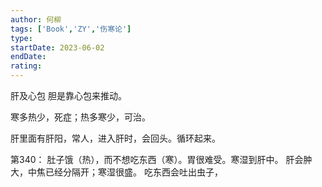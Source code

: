 ```yaml
---
author: 何柳
tags: ['Book','ZY','伤寒论']
type: 
startDate: 2023-06-02
endDate:
rating: 
---
```


肝及心包 
胆是靠心包来推动。

寒多热少，死症；热多寒少，可治。

肝里面有肝阳，常人，进入肝时，会回头。循环起来。


第340： 
	肚子饿（热），而不想吃东西（寒）。胃很难受。寒湿到肝中。
	肝会肿大，中焦已经分隔开；寒湿很盛。
	吃东西会吐出虫子，